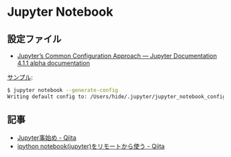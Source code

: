 # Jupyter Notebook

## 設定ファイル

- [Jupyter’s Common Configuration Approach — Jupyter Documentation 4.1.1 alpha documentation](https://jupyter.readthedocs.io/en/latest/projects/config.html)

[サンプル](jupyter_notebook_config.py):

~~~bash 
$ jupyter notebook --generate-config
Writing default config to: /Users/hide/.jupyter/jupyter_notebook_config.py
~~~

## 記事

- [Jupyter事始め - Qiita](https://qiita.com/taka4sato/items/2c3397ff34c440044978)
- [ipython notebook(jupyter)をリモートから使う - Qiita](https://qiita.com/shimaken/items/b411de87b00c051e6697)